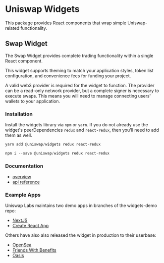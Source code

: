 # Uniswap Widgets

This package provides React components that wrap simple Uniswap-related functionality.

## Swap Widget

The Swap Widget provides complete trading functionality within a single React component.

This widget supports theming to match your application styles, token list configuration, and convenience fees for funding your project. 

A valid web3 provider is required for the widget to function. The provider can be a read-only network provider, but a complete signer is necessary to execute swaps. This means you will need to manage connecting users' wallets to your application.

### Installation

Install the widgets library via `npm` or `yarn`. If you do not already use the widget's peerDependencies `redux` and `react-redux`, then you'll need to add them as well. 

```js
yarn add @uniswap/widgets redux react-redux
```
```js
npm i --save @uniswap/widgets redux react-redux
```

### Documentation

- [overview](https://docs.uniswap.org/sdk/widgets/swap-widget)
- [api reference](https://docs.uniswap.org/sdk/widgets/swap-widget/api)

### Example Apps

Uniswap Labs maintains two demo apps in branches of the widgets-demo repo:

- [NextJS](https://github.com/Uniswap/widgets-demo/tree/nextjs)
- [Create React App](https://github.com/Uniswap/widgets-demo/tree/cra)

Others have also also released the widget in production to their userbase:

- [OpenSea](https://opensea.io/)
- [Friends With Benefits](https://www.fwb.help/)
- [Oasis](https://oasis.app/)
